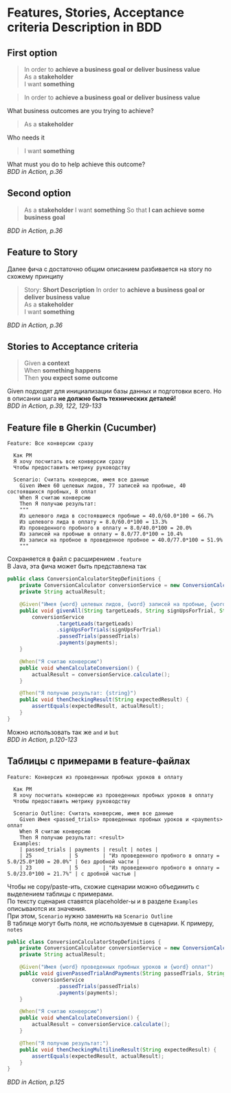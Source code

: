 # Features, Stories, Acceptance criteria Description in BDD
## First option
> In order to **achieve a business goal or deliver business value**<br/>
As a **stakeholder**<br/>
I want **something**<br/>

> In order to **achieve a business goal or deliver business value**

What business outcomes are you trying to achieve?

> As a **stakeholder**

Who needs it

> I want **something**

What must you do to help achieve this outcome?<br/>
_BDD in Action, p.36_

## Second option
> As a **stakeholder**
I want **something**
So that **I can achieve some business goal**

_BDD in Action, p.36_

## Feature to Story
Далее фича с достаточно общим описанием разбивается на story по схожему принципу

> Story: **Short Description**
In order to **achieve a business goal or deliver business value**<br/>
As a **stakeholder**<br/>
I want **something**<br/>

_BDD in Action, p.36_

## Stories to Acceptance criteria
> Given **a context**<br/>
When **something happens**<br/>
Then **you expect some outcome**<br/>

Given подходят для инициализации базы данных и подготовки всего. Но в описании шага **не должно быть технических деталей!**<br/>
_BDD in Action, p.39, 122, 129-133_

## Feature file в Gherkin (Cucumber)
```feature
Feature: Все конверсии сразу

  Как PM
  Я хочу посчитать все конверсии сразу
  Чтобы предоставить метрику руководству

  Scenario: Считать конверсию, имея все данные
    Given Имея 60 целевых лидов, 77 записей на пробные, 40 состоявшихся пробных, 8 оплат
    When Я считаю конверсию
    Then Я получаю результат:
    """
    Из целевого лида в состоявшиеся пробные = 40.0/60.0*100 = 66.7%
    Из целевого лида в оплату = 8.0/60.0*100 = 13.3%
    Из проведенного пробного в оплату = 8.0/40.0*100 = 20.0%
    Из записей на пробные в оплату = 8.0/77.0*100 = 10.4%
    Из записи на пробное в проведенное пробное = 40.0/77.0*100 = 51.9%
    """
```
Сохраняется в файл с расширением `.feature`<br/>
В Java, эта фича может быть представлена так
```java
public class ConversionCalculatorStepDefinitions {
    private ConversionCalculator conversionService = new ConversionCalculator();
    private String actualResult;

    @Given("Имея {word} целевых лидов, {word} записей на пробные, {word} состоявшихся пробных, {word} оплат")
    public void givenAll(String targetLeads, String signUpsForTrial, String passedTrials, String payments) {
        conversionService
                .targetLeads(targetLeads)
                .signUpsForTrials(signUpsForTrial)
                .passedTrials(passedTrials)
                .payments(payments);
    }

    @When("Я считаю конверсию")
    public void whenCalculateConversion() {
        actualResult = conversionService.calculate();
    }

    @Then("Я получаю результат: {string}")
    public void thenCheckingResult(String expectedResult) {
        assertEquals(expectedResult, actualResult);
    }
}
```
Можно использовать так же `and` и `but`<br/>
_BDD in Action, p.120-123_

## Таблицы с примерами в feature-файлах
```feature
Feature: Конверсия из проведенных пробных уроков в оплату

  Как PM
  Я хочу посчитать конверсию из проведенных пробных уроков в оплату
  Чтобы предоставить метрику руководству

  Scenario Outline: Считать конверсию, имея все данные
    Given Имея <passed_trials> проведенных пробных уроков и <payments> оплат
    When Я считаю конверсию
    Then Я получаю результат: <result>
  Examples:
    | passed_trials | payments | result | notes |
    | 25            | 5        | "Из проведенного пробного в оплату = 5.0/25.0*100 = 20.0%" | без дробной части |
    | 23            | 5        | "Из проведенного пробного в оплату = 5.0/23.0*100 = 21.7%" | с дробной частью |
```
Чтобы не copy/paste-ить, схожие сценарии можно объединить с выделением таблицы с примерами.<br/>
По тексту сценария ставятся placeholder-ы и в разделе `Examples` описываются их значения.<br/>
При этом, `Scenario` нужно заменить на `Scenario Outline`<br/>
В таблице могут быть поля, не используемые в сценарии. К примеру, `notes`
```java
public class ConversionCalculatorStepDefinitions {
    private ConversionCalculator conversionService = new ConversionCalculator();
    private String actualResult;

    @Given("Имея {word} проведенных пробных уроков и {word} оплат")
    public void givenPassedTrialAndPayments(String passedTrials, String payments) {
        conversionService
                .passedTrials(passedTrials)
                .payments(payments);
    }

    @When("Я считаю конверсию")
    public void whenCalculateConversion() {
        actualResult = conversionService.calculate();
    }

    @Then("Я получаю результат:")
    public void thenCheckingMultilineResult(String expectedResult) {
        assertEquals(expectedResult, actualResult);
    }
}
```
_BDD in Action, p.125_

